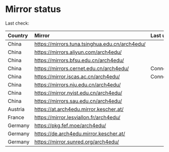 <script src="./time.js"></script>
# Mirror status
Last check: <script type="text/javascript">localize(1709831933.228056);</script>

|Country|Mirror|Last update|
|:------|:-----|:----------|
|China|https://mirrors.tuna.tsinghua.edu.cn/arch4edu/|<script type="text/javascript">localize(1709792945);</script>|
|China|https://mirrors.aliyun.com/arch4edu/|<script type="text/javascript">localize(1709792945);</script>|
|China|https://mirrors.bfsu.edu.cn/arch4edu/|<script type="text/javascript">localize(1709792945);</script>|
|China|https://mirrors.cernet.edu.cn/arch4edu/|ConnectionError|
|China|https://mirror.iscas.ac.cn/arch4edu/|ConnectionError|
|China|https://mirrors.nju.edu.cn/arch4edu/|<script type="text/javascript">localize(1709749848);</script>|
|China|https://mirror.nyist.edu.cn/arch4edu/|<script type="text/javascript">localize(1709792945);</script>|
|China|https://mirrors.sau.edu.cn/arch4edu/|<script type="text/javascript">localize(1709792945);</script>|
|Austria|https://at.arch4edu.mirror.kescher.at/|<script type="text/javascript">localize(1709792945);</script>|
|France|https://mirror.lesviallon.fr/arch4edu/|<script type="text/javascript">localize(1709792945);</script>|
|Germany|https://pkg.fef.moe/arch4edu/|<script type="text/javascript">localize(1709792945);</script>|
|Germany|https://de.arch4edu.mirror.kescher.at/|<script type="text/javascript">localize(1709792945);</script>|
|Germany|https://mirror.sunred.org/arch4edu/|<script type="text/javascript">localize(1709792945);</script>|

<script src="./tablefilter/tablefilter.js"></script>
<script src="./table.js"></script>